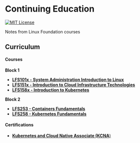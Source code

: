 # Continuing Education

[![MIT License](https://img.shields.io/badge/License-MIT-blue.svg)](https://github.com/NickolasHKraus/continuing-education/blob/master/LICENSE)

Notes from Linux Foundation courses

## Curriculum

#### Courses

**Block 1**
* [**LFS101x - System Administration Introduction to Linux**](https://training.linuxfoundation.org/training/introduction-to-linux)
* [**LFS151x - Introduction to Cloud Infrastructure Technologies**](https://training.linuxfoundation.org/training/introduction-to-cloud-infrastructure-technologies)
* [**LFS158x - Introduction to Kubernetes**](https://training.linuxfoundation.org/training/introduction-to-kubernetes)

**Block 2**
* [**LFS253 - Containers Fundamentals**](https://training.linuxfoundation.org/training/containers-fundamentals)
* [**LFS258 - Kubernetes Fundamentals**](https://training.linuxfoundation.org/training/kubernetes-fundamentals)

#### Certifications
* [**Kubernetes and Cloud Native Associate (KCNA**)](https://training.linuxfoundation.org/certification/kubernetes-cloud-native-associate)
